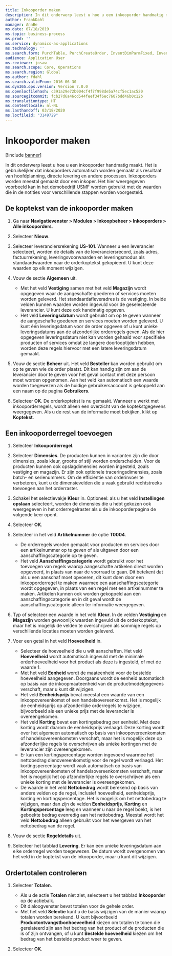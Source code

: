 ```yaml
---
title: Inkooporder maken
description: In dit onderwerp leest u hoe u een inkooporder handmatig maakt.
author: FrankDahl
manager: AnnBe
ms.date: 07/18/2019
ms.topic: business-process
ms.prod: ''
ms.service: dynamics-ax-applications
ms.technology: ''
ms.search.form: PurchTable, PurchCreateOrder, InventDimParmFixed, InventItemIdLookupPurchase, InventProductDimensionLookup, PurchTotals
audience: Application User
ms.reviewer: josaw
ms.search.scope: Core, Operations
ms.search.region: Global
ms.author: fdahl
ms.search.validFrom: 2016-06-30
ms.dyn365.ops.version: Version 7.0.0
ms.openlocfilehash: c391a29e72b004cf4f7f998de5a74cf5ec1ac520
ms.sourcegitcommit: fcb27d6a46cd544feef34f6ec7607bdd46b0c12b
ms.translationtype: HT
ms.contentlocale: nl-NL
ms.lasthandoff: 03/18/2020
ms.locfileid: "3149729"
---
```

# <a name="create-a-purchase-order"></a>Inkooporder maken

[!include [banner](../../includes/banner.md)]

In dit onderwerp leest u hoe u een inkooporder handmatig maakt. Het is gebruikelijker dat inkooporders automatisch worden gemaakt als resultaat van hoofdplanning, directe levering en andere processen. Inkooporders worden meestal gemaakt door een inkoper. Het hier weergegeven voorbeeld kan in het demobedrijf USMF worden gebruikt met de waarden die in de notities voor verschillende stappen worden voorgesteld.


## <a name="create-the-purchase-order-header"></a>De koptekst van de inkooporder maken
1. Ga naar **Navigatievenster > Modules > Inkoopbeheer > Inkooporders > Alle inkooporders**.
2. Selecteer **Nieuw**.
3. Selecteer leveranciersrekening **US-101**. Wanneer u een leverancier selecteert, worden de details van de leveranciersrecord, zoals adres, factuurrekening, leveringsvoorwaarden en leveringsmodus als standaardwaarden naar de orderkoptekst gekopieerd. U kunt deze waarden op elk moment wijzigen.  
4. Vouw de sectie **Algemeen** uit.

    - Met het veld **Vestiging** samen met het veld **Magazijn** wordt opgegeven waar de aangeschafte goederen of services moeten worden geleverd. Het standaardafleveradres is de vestiging. In beide velden kunnen waarden worden ingevuld voor de geselecteerde leverancier. U kunt deze ook handmatig opgeven.  
    - Het veld **Leveringsdatum** wordt gebruikt om op te geven wanneer de aangeschafte goederen en services moeten worden geleverd. U kunt één leveringsdatum voor de order opgeven of u kunt unieke leveringsdatums aan de afzonderlijke orderregels geven. Als de hier opgegeven leveringsdatum niet kan worden gehaald voor specifieke producten of services omdat ze langere doorlooptijden hebben, worden deze regels hiervoor met een latere leveringsdatum gemaakt.  

5. Vouw de sectie **Beheer** uit. Het veld **Besteller** kan worden gebruikt om op te geven wie de order plaatst. Dit kan handig zijn om aan de leverancier door te geven voor het geval contact met deze persoon moet worden opgenomen. Aan het veld kan automatisch een waarde worden toegewezen als de huidige gebruikersaccount is gekoppeld aan een naam op de pagina **Gebruikers**.  
6. Selecteer **OK**. De orderkoptekst is nu gemaakt. Wanneer u werkt met inkooporderregels, wordt alleen een overzicht van de koptekstgegevens weergegeven. Als u de rest van de informatie moet bekijken, klikt op **Koptekst**.  

## <a name="add-a-purchase-order-line"></a>Een inkooporderregel toevoegen
1. Selecteer **Inkooporderregel**.
2. Selecteer **Dimensies**. De producten kunnen in varianten zijn die door dimensies, zoals kleur, grootte of stijl worden onderscheiden. Voor de producten kunnen ook opslagdimensies worden ingesteld, zoals vestiging en magazijn. Er zijn ook optionele traceringsdimensies, zoals batch- en serienummers. Om de efficiëntie van orderinvoer te verbeteren, kunt u de dimensievelden die u vaak gebruikt rechtstreeks toevoegen aan het orderraster.  
3. Schakel het selectievakje **Kleur** in. Optioneel: als u het veld **Instellingen opslaan** selecteert, worden de dimensies die u hebt gekozen ook weergegeven in het orderregelraster als u de inkooporderpagina de volgende keer opent.  
4. Selecteer **OK**.
5. Selecteer in het veld **Artikelnummer** de optie **T0004**.

    - De orderregels worden gemaakt voor producten en services door een artikelnummer op te geven of als uitgaven door een aanschaffingscategorie op te geven. 
    - Het veld **Aanschaffingscategorie** wordt gebruikt voor het toevoegen van regels waarop aangeschafte artikelen direct worden opgevoerd, in plaats van naar de voorraad te gaan. Dit betekent dat als u een aanschaf moet opvoeren, dit kunt doen door een inkooporderregel te maken waarmee een aanschaffingscategorie wordt opgegeven, in plaats van een regel met een artikelnummer te maken. Artikelen kunnen ook worden gekoppeld aan een aanschaffingscategorie en in dit geval wordt de aanschaffingscategorie alleen ter informatie weergegeven.  

6. Typ of selecteer een waarde in het veld **Kleur**. In de velden **Vestiging** en **Magazijn** worden gewoonlijk waarden ingevuld uit de orderkoptekst, maar het is mogelijk de velden te overschrijven als sommige regels op verschillende locaties moeten worden geleverd.  
7. Voer een getal in het veld **Hoeveelheid** in.

    - Selecteer de hoeveelheid die u wilt aanschaffen. Het veld **Hoeveelheid** wordt automatisch ingevuld met de minimale orderhoeveelheid voor het product als deze is ingesteld, of met de waarde 1.  
    - Met het veld **Eenheid** wordt de maateenheid voor de bestelde hoeveelheid aangegeven. Doorgaans wordt de eenheid automatisch op basis van de inkoopmaateenheid van de productmodelgegevens verschaft, maar u kunt dit wijzigen.  
    - Het veld **Eenheidsprijs** bevat meestal een waarde van een inkoopovereenkomst of een handelsovereenkomst. Het is mogelijk de eenheidsprijs op afzonderlijke orderregels te wijzigen, bijvoorbeeld als een unieke prijs met de leverancier is overeengekomen.  
    - Het veld **Korting** bevat een kortingsbedrag per eenheid. Met deze korting wordt daarom de eenheidsprijs verlaagd. Deze korting wordt over het algemeen automatisch op basis van inkoopovereenkomsten of handelsovereenkomsten verschaft, maar het is mogelijk deze op afzonderlijke regels te overschrijven als unieke kortingen met de leverancier zijn overeengekomen.  
    - Er kan een kortingspercentage worden ingevoerd waarmee het nettobedrag dienovereenkomstig voor de regel wordt verlaagd. Het kortingspercentage wordt vaak automatisch op basis van inkoopovereenkomsten of handelsovereenkomsten verschaft, maar het is mogelijk het op afzonderlijke regels te overschrijven als een unieke korting met de leverancier is overeengekomen.  
    - De waarde in het veld **Nettobedrag** wordt berekend op basis van andere velden op de regel, inclusief hoeveelheid, eenheidsprijs, korting en kortingspercentage. Het is mogelijk om het nettobedrag te wijzigen, maar dan zijn de velden **Eenheidsprijs**, **Korting** en **Kortingspercentage** leeg en wanneer u naar de regel boekt, is het geboekte bedrag evenredig aan het nettobedrag. Meestal wordt het veld **Nettobedrag** alleen gebruikt voor het weergeven van het nettobedrag van de regel.  

8. Vouw de sectie **Regeldetails** uit.
9. Selecteer het tabblad **Levering**. Er kan een unieke leveringsdatum aan elke orderregel worden toegewezen. De datum wordt overgenomen van het veld in de koptekst van de inkooporder, maar u kunt dit wijzigen.  

## <a name="review-order-totals"></a>Ordertotalen controleren
1. Selecteer **Totalen**.

    - Als u de actie **Totalen** niet ziet, selecteert u het tabblad **Inkooporder** op de actiebalk.  
    - Dit dialoogvenster bevat totalen voor de gehele order.  
    - Met het veld **Selectie** kunt u de basis wijzigen van de manier waarop totalen worden berekend. U kunt bijvoorbeeld **Productontvangstbonhoeveelheid** kiezen om totalen te tonen die gerelateerd zijn aan het bedrag van het product of de producten die is of zijn ontvangen, of u kunt **Bestelde hoeveelheid** kiezen om het bedrag van het bestelde product weer te geven.  

2. Selecteer **OK**.

